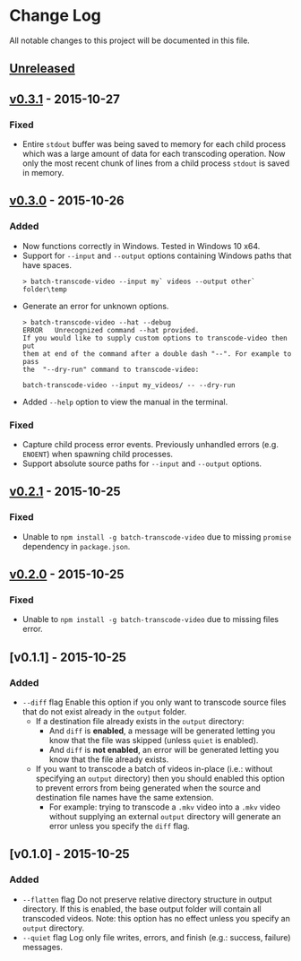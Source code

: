 # Change Log
All notable changes to this project will be documented in this file.

## [Unreleased][unreleased]

## [v0.3.1] - 2015-10-27
### Fixed
- Entire `stdout` buffer was being saved to memory for each child process which was a large amount of data for each transcoding operation. Now only the most recent chunk of lines from a child process `stdout` is saved in memory.

## [v0.3.0] - 2015-10-26
### Added
- Now functions correctly in Windows. Tested in Windows 10 x64.
- Support for `--input` and `--output` options containing Windows paths that have spaces.
  ```
  > batch-transcode-video --input my` videos --output other` folder\temp
  ```
- Generate an error for unknown options.
  ```
  > batch-transcode-video --hat --debug
  ERROR   Unrecognized command --hat provided.
  If you would like to supply custom options to transcode-video then put
  them at end of the command after a double dash "--". For example to pass
  the  "--dry-run" command to transcode-video:

  batch-transcode-video --input my_videos/ -- --dry-run
  ```
- Added `--help` option to view the manual in the terminal.

### Fixed
- Capture child process error events. Previously unhandled errors (e.g. `ENOENT`) when spawning child processes.
- Support absolute source paths for `--input` and `--output` options.

## [v0.2.1] - 2015-10-25
### Fixed
- Unable to `npm install -g batch-transcode-video` due to missing `promise` dependency in `package.json`.

## [v0.2.0] - 2015-10-25
### Fixed
- Unable to `npm install -g batch-transcode-video` due to missing files error.

## [v0.1.1] - 2015-10-25
### Added
- `--diff` flag
  Enable this option if you only want to transcode source files that do not exist already in the `output` folder.
  - If a destination file already exists in the `output` directory:
    -  And `diff` is **enabled**, a message will be generated letting you know that the file was skipped (unless `quiet` is enabled).
    - And `diff` is **not enabled**, an error will be generated letting you know that the file already exists.
  - If you want to transcode a batch of videos in-place (i.e.: without specifying an `output` directory) then you should enabled this option to prevent errors from being generated when the source and destination file names have the same extension.
    - For example: trying to transcode a `.mkv` video into a `.mkv` video without supplying an external `output` directory will generate an error unless you specify the `diff` flag.

## [v0.1.0] - 2015-10-25
### Added
- `--flatten` flag
  Do not preserve relative directory structure in output directory. If this is enabled, the base output folder will contain all transcoded videos. Note: this option has no effect unless you specify an `output` directory.
- `--quiet` flag
  Log only file writes, errors, and finish (e.g.: success, failure) messages.

[unreleased]: https://github.com/nwronski/batch-transcode-video/compare/v0.3.1...HEAD
[v0.3.1]: https://github.com/nwronski/batch-transcode-video/compare/v0.3.0...v0.3.1
[v0.3.0]: https://github.com/nwronski/batch-transcode-video/compare/v0.2.1...v0.3.0
[v0.2.1]: https://github.com/nwronski/batch-transcode-video/compare/v0.2.0...v0.2.1
[v0.2.0]: https://github.com/nwronski/batch-transcode-video/releases/tag/v0.2.0
